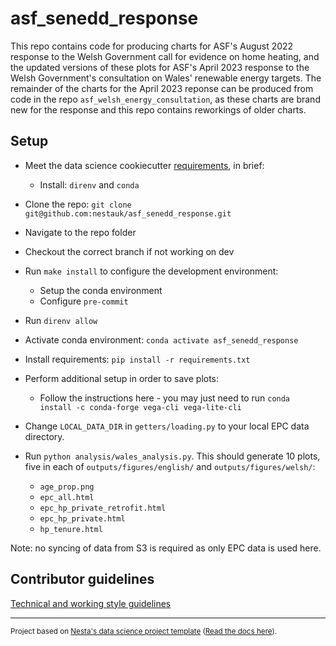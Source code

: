 # asf_senedd_response

This repo contains code for producing charts for ASF's August 2022 response to the Welsh Government call for evidence on home heating, and the updated versions of these plots for ASF's April 2023 response to the Welsh Government's consultation on Wales' renewable energy targets. The remainder of the charts for the April 2023 reponse can be produced from code in the repo `asf_welsh_energy_consultation`, as these charts are brand new for the response and this repo contains reworkings of older charts.

## Setup

- Meet the data science cookiecutter [requirements](http://nestauk.github.io/ds-cookiecutter/quickstart), in brief:
  - Install: `direnv` and `conda`
- Clone the repo: `git clone git@github.com:nestauk/asf_senedd_response.git`
- Navigate to the repo folder
- Checkout the correct branch if not working on dev
- Run `make install` to configure the development environment:
  - Setup the conda environment
  - Configure `pre-commit`
- Run `direnv allow`
- Activate conda environment: `conda activate asf_senedd_response`
- Install requirements: `pip install -r requirements.txt`
- Perform additional setup in order to save plots:

  - Follow the instructions here - you may just need to run `conda install -c conda-forge vega-cli vega-lite-cli`

- Change `LOCAL_DATA_DIR` in `getters/loading.py` to your local EPC data directory.

- Run `python analysis/wales_analysis.py`. This should generate 10 plots, five in each of `outputs/figures/english/` and `outputs/figures/welsh/`:
  - `age_prop.png`
  - `epc_all.html`
  - `epc_hp_private_retrofit.html`
  - `epc_hp_private.html`
  - `hp_tenure.html`

Note: no syncing of data from S3 is required as only EPC data is used here.

## Contributor guidelines

[Technical and working style guidelines](https://github.com/nestauk/ds-cookiecutter/blob/master/GUIDELINES.md)

---

<small><p>Project based on <a target="_blank" href="https://github.com/nestauk/ds-cookiecutter">Nesta's data science project template</a>
(<a href="http://nestauk.github.io/ds-cookiecutter">Read the docs here</a>).
</small>
